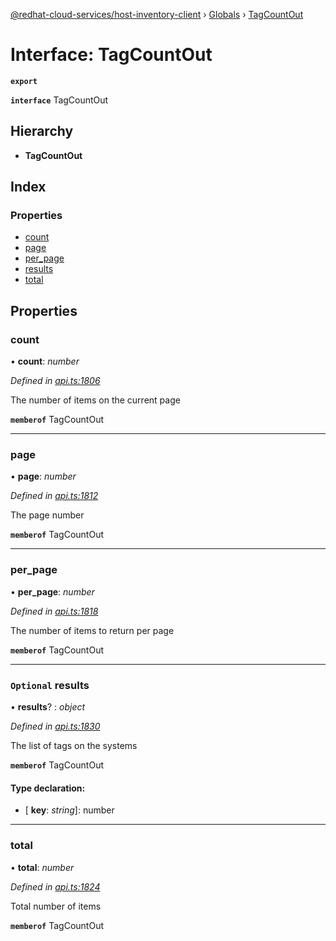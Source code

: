 [@redhat-cloud-services/host-inventory-client](../README.md) › [Globals](../globals.md) › [TagCountOut](tagcountout.md)

# Interface: TagCountOut

**`export`** 

**`interface`** TagCountOut

## Hierarchy

* **TagCountOut**

## Index

### Properties

* [count](tagcountout.md#count)
* [page](tagcountout.md#page)
* [per_page](tagcountout.md#per_page)
* [results](tagcountout.md#optional-results)
* [total](tagcountout.md#total)

## Properties

###  count

• **count**: *number*

*Defined in [api.ts:1806](https://github.com/RedHatInsights/javascript-clients/blob/master/packages/host-inventory/api.ts#L1806)*

The number of items on the current page

**`memberof`** TagCountOut

___

###  page

• **page**: *number*

*Defined in [api.ts:1812](https://github.com/RedHatInsights/javascript-clients/blob/master/packages/host-inventory/api.ts#L1812)*

The page number

**`memberof`** TagCountOut

___

###  per_page

• **per_page**: *number*

*Defined in [api.ts:1818](https://github.com/RedHatInsights/javascript-clients/blob/master/packages/host-inventory/api.ts#L1818)*

The number of items to return per page

**`memberof`** TagCountOut

___

### `Optional` results

• **results**? : *object*

*Defined in [api.ts:1830](https://github.com/RedHatInsights/javascript-clients/blob/master/packages/host-inventory/api.ts#L1830)*

The list of tags on the systems

**`memberof`** TagCountOut

#### Type declaration:

* \[ **key**: *string*\]: number

___

###  total

• **total**: *number*

*Defined in [api.ts:1824](https://github.com/RedHatInsights/javascript-clients/blob/master/packages/host-inventory/api.ts#L1824)*

Total number of items

**`memberof`** TagCountOut
